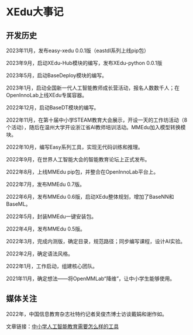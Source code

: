 # XEdu大事记

## 开发历史

2023年11月，发布easy-xedu 0.0.1版（eastdl系列上线pip包）

2023年9月，启动XEdu-Hub模块的编写，发布XEdu-python 0.0.1版

2023年5月，启动BaseDeploy模块的编写。

2023年1月，启动全国新一代人工智能教师成长营活动，报名人数数千人；在OpenInnoLab上线XEdu专属容器。

2022年12月，启动BaseDT模块的编写。

2022年11月，在第十届中小学STEAM教育大会展示，开设一天的工作坊活动（8个活动），随后在温州大学开设浙江省AI教师培训活动。MMEdu加入模型转换模块。

2022年10月，编写Easy系列工具，实现无代码训练和推理。

2022年9月，在世界人工智能大会的智能教育论坛上正式发布。

2022年8月，上线MMEdu pip包，并整合在OpenInnoLab平台上。

2022年7月，发布MMEdu 0.7版。

2022年6月，发布MMEdu 0.6版，启动XEdu整体规划，增加了BaseNN和BaseML。

2022年5月，封装MMEdu一键安装包。

2022年4月，发布MMEdu 0.5版。

2022年3月，完成内测版，确定目录，规范路径；同步编写课程，设计AI实验。

2022年2月，确定语法风格。

2022年1月，工作启动，组建核心团队。

2021年11月，确定想法——将OpenMMLab“降维”，让中小学生能够使用。

## 媒体关注

2022年，中国信息教育杂志社特约记者吴俊杰博士访谈戴娟和谢作如。

文章链接：[中小学人工智能教育需要怎么样的工具](https://github.com/OpenXLab-Edu/XEdu-docs/blob/master/source/images/about/2022-6.pdf)
